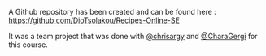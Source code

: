 A Github repository has been created and can be found here : https://github.com/DioTsolakou/Recipes-Online-SE

It was a team project that was done with [@chrisargy](https://github.com/chrisargy) and [@CharaGergi](https://github.com/CharaGergi) for this course.
